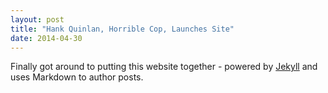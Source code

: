 ```yaml
---
layout: post
title: "Hank Quinlan, Horrible Cop, Launches Site"
date: 2014-04-30
---
```


Finally got around to putting this website together - powered by [Jekyll](http://jekyllrb.com) and uses Markdown to author posts. 
